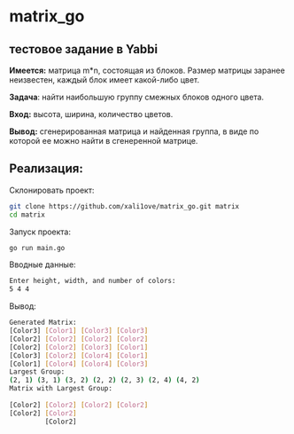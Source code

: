 # matrix_go
## тестовое задание в Yabbi
**Имеется:** матрица m*n, состоящая из блоков.
Размер матрицы заранее неизвестен, каждый блок имеет какой-либо цвет.

**Задача**: найти наибольшую группу смежных блоков одного цвета.

**Вход:** высота, ширина, количество цветов.

**Вывод:** сгенерированная матрица и найденная группа, в виде по которой ее можно найти в сгенеренной матрице.

## Реализация:

Склонировать проект:
```bash
git clone https://github.com/xali1ove/matrix_go.git matrix
cd matrix
```
Запуск проекта:
```bash
go run main.go
```
Вводные данные:
```bash
Enter height, width, and number of colors:
5 4 4
```
Вывод:
```bash
Generated Matrix:
[Color3] [Color1] [Color3] [Color3] 
[Color2] [Color2] [Color2] [Color2] 
[Color2] [Color2] [Color3] [Color1] 
[Color3] [Color2] [Color4] [Color1] 
[Color1] [Color4] [Color4] [Color3] 
Largest Group:
(2, 1) (3, 1) (3, 2) (2, 2) (2, 3) (2, 4) (4, 2) 
Matrix with Largest Group:
                                    
[Color2] [Color2] [Color2] [Color2] 
[Color2] [Color2]                   
         [Color2]                   
                                    
```
                                    
